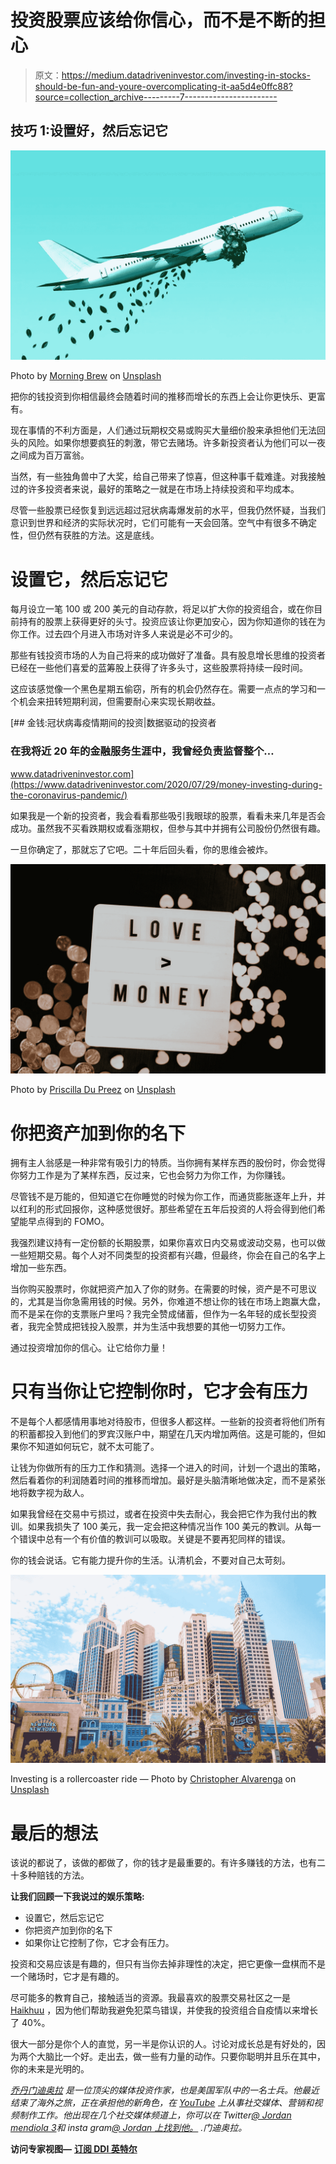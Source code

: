 # 投资股票应该给你信心，而不是不断的担心

> 原文：<https://medium.datadriveninvestor.com/investing-in-stocks-should-be-fun-and-youre-overcomplicating-it-aa5d4e0ffc88?source=collection_archive---------7----------------------->

## 技巧 1:设置好，然后忘记它

![](img/c50b5973ba406e24950b9a2c248854ad.png)

Photo by [Morning Brew](https://unsplash.com/@morningbrew?utm_source=unsplash&utm_medium=referral&utm_content=creditCopyText) on [Unsplash](https://unsplash.com/?utm_source=unsplash&utm_medium=referral&utm_content=creditCopyText)

把你的钱投资到你相信最终会随着时间的推移而增长的东西上会让你更快乐、更富有。

现在事情的不利方面是，人们通过玩期权交易或购买大量细价股来承担他们无法回头的风险。如果你想要疯狂的刺激，带它去赌场。许多新投资者认为他们可以一夜之间成为百万富翁。

当然，有一些独角兽中了大奖，给自己带来了惊喜，但这种事千载难逢。对我接触过的许多投资者来说，最好的策略之一就是在市场上持续投资和平均成本。

尽管一些股票已经恢复到远远超过冠状病毒爆发前的水平，但我仍然怀疑，当我们意识到世界和经济的实际状况时，它们可能有一天会回落。空气中有很多不确定性，但仍然有获胜的方法。这是底线。

# 设置它，然后忘记它

每月设立一笔 100 或 200 美元的自动存款，将足以扩大你的投资组合，或在你目前持有的股票上获得更好的头寸。投资应该让你更加安心，因为你知道你的钱在为你工作。过去四个月进入市场对许多人来说是必不可少的。

那些有钱投资市场的人为自己将来的成功做好了准备。具有股息增长思维的投资者已经在一些他们喜爱的蓝筹股上获得了许多头寸，这些股票将持续一段时间。

这应该感觉像一个黑色星期五偷窃，所有的机会仍然存在。需要一点点的学习和一个机会来扭转短期利润，但需要耐心来实现长期收益。

[](https://www.datadriveninvestor.com/2020/07/29/money-investing-during-the-coronavirus-pandemic/) [## 金钱:冠状病毒疫情期间的投资|数据驱动的投资者

### 在我将近 20 年的金融服务生涯中，我曾经负责监督整个…

www.datadriveninvestor.com](https://www.datadriveninvestor.com/2020/07/29/money-investing-during-the-coronavirus-pandemic/) 

如果我是一个新的投资者，我会看看那些吸引我眼球的股票，看看未来几年是否会成功。虽然我不买看跌期权或看涨期权，但参与其中并拥有公司股份仍然很有趣。

一旦你确定了，那就忘了它吧。二十年后回头看，你的思维会被炸。

![](img/4b60b0a6c555fd59b3db13e1007c25e2.png)

Photo by [Priscilla Du Preez](https://unsplash.com/@priscilladupreez?utm_source=unsplash&utm_medium=referral&utm_content=creditCopyText) on [Unsplash](https://unsplash.com/s/photos/money-happy?utm_source=unsplash&utm_medium=referral&utm_content=creditCopyText)

# 你把资产加到你的名下

拥有主人翁感是一种非常有吸引力的特质。当你拥有某样东西的股份时，你会觉得你努力工作是为了某样东西，反过来，它也会努力为你工作，为你赚钱。

尽管钱不是万能的，但知道它在你睡觉的时候为你工作，而通货膨胀逐年上升，并以红利的形式回报你，这种感觉很好。那些希望在五年后投资的人将会得到他们希望能早点得到的 FOMO。

我强烈建议持有一定份额的长期股票，如果你喜欢日内交易或波动交易，也可以做一些短期交易。每个人对不同类型的投资都有兴趣，但最终，你会在自己的名字上增加一些东西。

当你购买股票时，你就把资产加入了你的财务。在需要的时候，资产是不可思议的，尤其是当你急需用钱的时候。另外，你难道不想让你的钱在市场上跑赢大盘，而不是呆在你的支票账户里吗？我完全赞成储蓄，但作为一名年轻的成长型投资者，我完全赞成把钱投入股票，并为生活中我想要的其他一切努力工作。

通过投资增加你的信心。让它给你力量！

# 只有当你让它控制你时，它才会有压力

不是每个人都感情用事地对待股市，但很多人都这样。一些新的投资者将他们所有的积蓄都投入到他们的罗宾汉账户中，期望在几天内增加两倍。这是可能的，但如果你不知道如何玩它，就不太可能了。

让钱为你做所有的压力工作和猜测。选择一个进入的时间，计划一个退出的策略，然后看着你的利润随着时间的推移而增加。最好是头脑清晰地做决定，而不是紧张地将数字视为敌人。

如果我曾经在交易中亏损过，或者在投资中失去耐心，我会把它作为我付出的教训。如果我损失了 100 美元，我一定会把这种情况当作 100 美元的教训。从每一个错误中总有一个有价值的教训可以吸取。关键是不要再犯同样的错误。

你的钱会说话。它有能力提升你的生活。认清机会，不要对自己太苛刻。

![](img/3d1b23304b279d1395f468e1fb1d74de.png)

Investing is a rollercoaster ride — Photo by [Christopher Alvarenga](https://unsplash.com/@kriztheman?utm_source=unsplash&utm_medium=referral&utm_content=creditCopyText) on [Unsplash](https://unsplash.com/s/photos/rollercoaster?utm_source=unsplash&utm_medium=referral&utm_content=creditCopyText)

# 最后的想法

该说的都说了，该做的都做了，你的钱才是最重要的。有许多赚钱的方法，也有二十多种赔钱的方法。

**让我们回顾一下我说过的娱乐策略:**

*   设置它，然后忘记它
*   你把资产加到你的名下
*   如果你让它控制了你，它才会有压力。

投资和交易应该是有趣的，但只有当你去掉非理性的决定，把它更像一盘棋而不是一个赌场时，它才是有趣的。

尽可能多的教育自己，接触适当的资源。我最喜欢的股票交易社区之一是 [Haikhuu](https://haikhuu.com/) ，因为他们帮助我避免犯菜鸟错误，并使我的投资组合自疫情以来增长了 40%。

很大一部分是你个人的直觉，另一半是你认识的人。讨论对成长总是有好处的，因为两个大脑比一个好。走出去，做一些有力量的动作。只要你聪明并且乐在其中，你的未来是光明的。

[*乔丹门迪奥拉*](https://medium.com/@jordanmendiola) *是一位顶尖的媒体投资作家，也是美国军队中的一名士兵。他最近结束了海外之旅，正在承担他的新角色，在* [*YouTube*](https://www.youtube.com/channel/UCzGx6WdEjMg5exOJIqpeF1Q?view_as=subscriber) *上从事社交媒体、营销和视频制作工作。他出现在几个社交媒体频道上，你可以在 Twitter*[*@ Jordan mendiola 3*](https://twitter.com/JordanMendiola3)*和 insta gram*[*@ Jordan 上找到他。*](https://www.instagram.com/jordan.the.mendiola/?hl=en) *.门迪奥拉。*

**访问专家视图—** [**订阅 DDI 英特尔**](https://datadriveninvestor.com/ddi-intel)